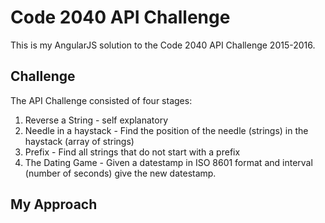 # Code 2040 API Challenge
This is my AngularJS solution to the Code 2040 API Challenge 2015-2016. 
## Challenge
The API Challenge consisted of four stages: 
1. Reverse a String - self explanatory
2. Needle in a haystack - Find the position of the needle (strings) in the haystack (array of strings)
3. Prefix - Find all strings that do not start with a prefix
4. The Dating Game - Given a datestamp in ISO 8601 format  and interval (number of seconds) give the new datestamp.
## My Approach


